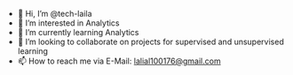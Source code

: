 - 👋 Hi, I’m @tech-laila
- 👀 I’m interested in Analytics
- 🌱 I’m currently learning Analytics
- 💞️ I’m looking to collaborate on projects for supervised and unsupervised learning
- 📫 How to reach me via E-Mail: lalial100176@gmail.com

<!---
tech-laila/tech-laila is a ✨ special ✨ repository because its `README.md` (this file) appears on your GitHub profile.
You can click the Preview link to take a look at your changes.
--->
